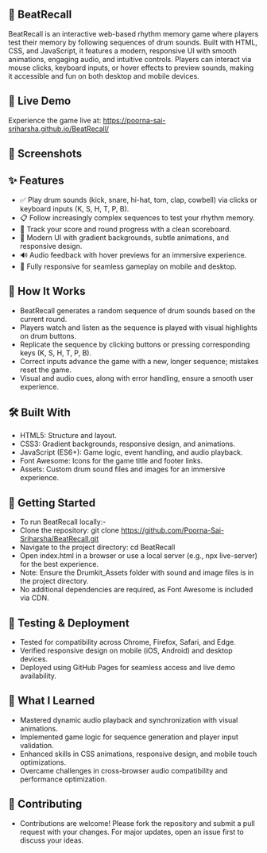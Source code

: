 ## 🥁 BeatRecall
BeatRecall is an interactive web-based rhythm memory game where players test their memory by following sequences of drum sounds. Built with HTML, CSS, and JavaScript, it features a modern, responsive UI with smooth animations, engaging audio, and intuitive controls. Players can interact via mouse clicks, keyboard inputs, or hover effects to preview sounds, making it accessible and fun on both desktop and mobile devices.

## 🚀 Live Demo
Experience the game live at: https://poorna-sai-sriharsha.github.io/BeatRecall/

## 📸 Screenshots

## ✨ Features
- ✅ Play drum sounds (kick, snare, hi-hat, tom, clap, cowbell) via clicks or keyboard inputs (K, S, H, T, P, B).
- 📋 Follow increasingly complex sequences to test your rhythm memory.
- 🔢 Track your score and round progress with a clean scoreboard.
- 🎨 Modern UI with gradient backgrounds, subtle animations, and responsive design.
- 🔊 Audio feedback with hover previews for an immersive experience.
- 📱 Fully responsive for seamless gameplay on mobile and desktop.

## 🧠 How It Works
- BeatRecall generates a random sequence of drum sounds based on the current round.
- Players watch and listen as the sequence is played with visual highlights on drum buttons.
- Replicate the sequence by clicking buttons or pressing corresponding keys (K, S, H, T, P, B).
- Correct inputs advance the game with a new, longer sequence; mistakes reset the game.
- Visual and audio cues, along with error handling, ensure a smooth user experience.

## 🛠️ Built With
- HTML5: Structure and layout.
- CSS3: Gradient backgrounds, responsive design, and animations.
- JavaScript (ES6+): Game logic, event handling, and audio playback.
- Font Awesome: Icons for the game title and footer links.
- Assets: Custom drum sound files and images for an immersive experience.

## 🧰 Getting Started
- To run BeatRecall locally:-
- Clone the repository: git clone https://github.com/Poorna-Sai-Sriharsha/BeatRecall.git
- Navigate to the project directory: cd BeatRecall
- Open index.html in a browser or use a local server (e.g., npx live-server) for the best experience.
- Note: Ensure the Drumkit_Assets folder with sound and image files is in the project directory.
- No additional dependencies are required, as Font Awesome is included via CDN.

## 🧪 Testing & Deployment
- Tested for compatibility across Chrome, Firefox, Safari, and Edge.
- Verified responsive design on mobile (iOS, Android) and desktop devices.
- Deployed using GitHub Pages for seamless access and live demo availability.

## 📖 What I Learned
- Mastered dynamic audio playback and synchronization with visual animations.
- Implemented game logic for sequence generation and player input validation.
- Enhanced skills in CSS animations, responsive design, and mobile touch optimizations.
- Overcame challenges in cross-browser audio compatibility and performance optimization.

## 🤝 Contributing
- Contributions are welcome! Please fork the repository and submit a pull request with your changes. For major updates, open an issue first to discuss your ideas.

